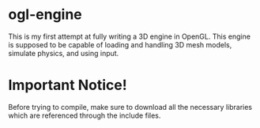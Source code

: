 # ogl-engine
This is my first attempt at fully writing a 3D engine in OpenGL. This engine is supposed to be capable of loading and handling 3D mesh models, simulate physics, and using input.


# Important Notice!
Before trying to compile, make sure to download all the necessary libraries which are referenced through the include files.
